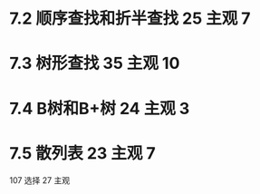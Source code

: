 # 7.2  顺序查找和折半查找 25 主观  7
# 7.3 树形查找  35 主观  10 
# 7.4  B树和B+树  24 主观  3 
# 7.5 散列表 23 主观  7 

107 选择 27 主观 